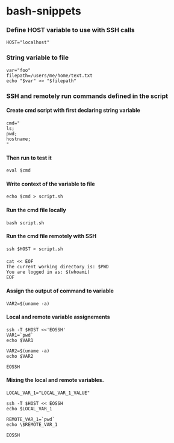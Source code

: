 # bash-snippets

### Define HOST variable to use with SSH calls
```
HOST="localhost"
```

### String variable to file
```
var="foo"
filepath=/users/me/home/text.txt
echo "$var" >> "$filepath"
```
### SSH and remotely run commands defined in the script

#### Create cmd script with first declaring string variable
```
cmd="
ls;
pwd;
hostname;
"
```
#### Then run to test it
```
eval $cmd
```
#### Write context of the variable to file
```
echo $cmd > script.sh
```
#### Run the cmd file locally
```
bash script.sh
```
#### Run the cmd file remotely with SSH
```
ssh $HOST < script.sh
```
#### 
```
cat << EOF
The current working directory is: $PWD
You are logged in as: $(whoami)
EOF
```
#### Assign the output of command to variable
```
VAR2=$(uname -a)
```
#### Local and remote variable assignements
```
ssh -T $HOST <<'EOSSH'
VAR1=`pwd`
echo $VAR1

VAR2=$(uname -a)
echo $VAR2

EOSSH
```
#### Mixing the local and remote variables. 
```
LOCAL_VAR_1="LOCAL_VAR_1_VALUE"

ssh -T $HOST << EOSSH
echo $LOCAL_VAR_1

REMOTE_VAR_1=`pwd`
echo \$REMOTE_VAR_1

EOSSH
```
